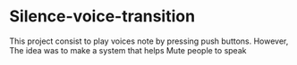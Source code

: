 # Silence-voice-transition
This project consist to play voices note by pressing push buttons. However, The idea was to make a system that helps Mute people to speak
